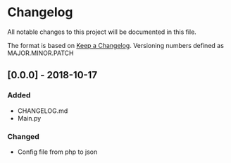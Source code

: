 # Changelog

All notable changes to this project will be documented in this file.

The format is based on [Keep a Changelog](http://keepachangelog.com/en/1.0.0/).
Versioning numbers defined as MAJOR.MINOR.PATCH

## [0.0.0] - 2018-10-17

### Added

-   CHANGELOG.md
-   Main.py

### Changed

-   Config file from php to json
